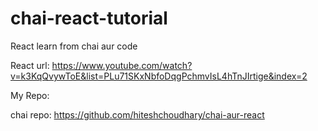 # chai-react-tutorial
React learn from chai aur code

React url: https://www.youtube.com/watch?v=k3KqQvywToE&list=PLu71SKxNbfoDqgPchmvIsL4hTnJIrtige&index=2

My Repo: 

chai repo: https://github.com/hiteshchoudhary/chai-aur-react
